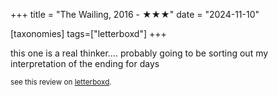 +++
title = "The Wailing, 2016 - ★★★"
date = "2024-11-10"

[taxonomies]
tags=["letterboxd"]
+++

this one is a real thinker…. probably going to be sorting out my interpretation of the ending for days

<small>see this review on <a href="https://letterboxd.com/nonmodernist/film/the-wailing/">letterboxd</a>.
